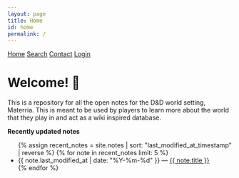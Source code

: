 ```yaml
---
layout: page
title: Home
id: home
permalink: /
---
```


<!-- Load an icon library -->
<link rel="stylesheet" href="https://cdnjs.cloudflare.com/ajax/libs/font-awesome/4.7.0/css/font-awesome.min.css">

<div class="navbar">
  <a class="active" href="#"><i class="fa fa-fw fa-home"></i> Home</a>
  <a href="#"><i class="fa fa-fw fa-search"></i> Search</a>
  <a href="#"><i class="fa fa-fw fa-envelope"></i> Contact</a>
  <a href="#"><i class="fa fa-fw fa-user"></i> Login</a>
</div>

# Welcome! 🌱

This is a repository for all the open notes for the D&D world setting, Materria. This is meant to be used by players to learn more about the world that they play in and act as a wiki inspired database.

<strong>Recently updated notes</strong>

<ul>
  {% assign recent_notes = site.notes | sort: "last_modified_at_timestamp" | reverse %}
  {% for note in recent_notes limit: 5 %}
    <li>
      {{ note.last_modified_at | date: "%Y-%m-%d" }} — <a class="internal-link" href="{{ note.url }}">{{ note.title }}</a>
    </li>
  {% endfor %}
</ul>

<style>
  .wrapper {
    max-width: 46em;
  }
</style>
